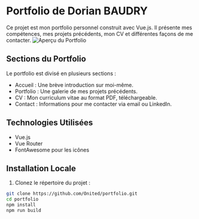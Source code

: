 # Portfolio de Dorian BAUDRY

Ce projet est mon portfolio personnel construit avec Vue.js. Il présente mes compétences, mes projets précédents, mon CV et différentes façons de me contacter.
![Aperçu du Portfolio](https://i.postimg.cc/3RPNKmVK/Screenshot-2023-11-03-at-16-46-16.png)

## Sections du Portfolio

Le portfolio est divisé en plusieurs sections :

- Accueil : Une brève introduction sur moi-même.
- Portfolio : Une galerie de mes projets précédents.
- CV : Mon curriculum vitae au format PDF, téléchargeable.
- Contact : Informations pour me contacter via email ou LinkedIn.

## Technologies Utilisées

- Vue.js
- Vue Router
- FontAwesome pour les icônes

## Installation Locale

1. Clonez le répertoire du projet :
```bash
git clone https://github.com/Onited/portfolio.git
cd portfolio
npm install
npm run build
